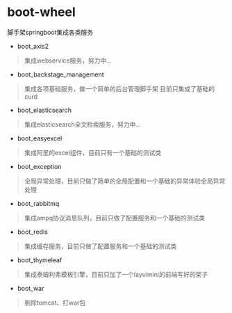 # boot-wheel
脚手架springboot集成各类服务


- boot_axis2
> 集成webservice服务，努力中...
- boot_backstage_management
> 集成各项基础服务，做一个简单的后台管理脚手架
> 目前只集成了基础的curd
- boot_elasticsearch
> 集成elasticsearch全文检索服务，努力中...
- boot_easyexcel
> 集成阿里的excel组件，目前只有一个基础的测试类
- boot_exception
> 全局异常处理，目前只做了简单的全局配置和一个基础的异常体验全局异常处理
- boot_rabbitmq
> 集成ampq协议消息队列，目前只做了配置服务和一个基础的测试类
- boot_redis
> 集成缓存服务，目前只做了配置服务和一个基础的测试类
- boot_thymeleaf
> 集成泰姆利弗模板引擎，目前只加了一个layuimini的前端写好的架子
- boot_war
> 剔除tomcat、打war包